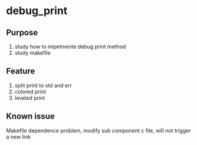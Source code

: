 # debug_print
## Purpose
1. study how to impelmente debug print method
2. study makefile

## Feature
1. split print to std and err
2. colored print
3. leveled print

## Known issue
Makefile dependence problem, modify sub component c file, will not trigger a new link
